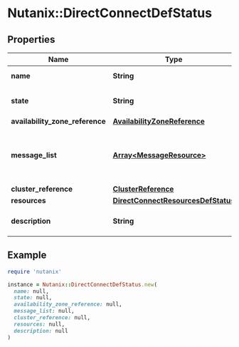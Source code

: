 # Nutanix::DirectConnectDefStatus

## Properties

| Name | Type | Description | Notes |
| ---- | ---- | ----------- | ----- |
| **name** | **String** | direct_connect Name. |  |
| **state** | **String** | The state of the direct_connect. | [optional] |
| **availability_zone_reference** | [**AvailabilityZoneReference**](AvailabilityZoneReference.md) |  | [optional] |
| **message_list** | [**Array&lt;MessageResource&gt;**](MessageResource.md) | Any error messages for the direct_connect, if in an error state. | [optional] |
| **cluster_reference** | [**ClusterReference**](ClusterReference.md) |  | [optional] |
| **resources** | [**DirectConnectResourcesDefStatus**](DirectConnectResourcesDefStatus.md) |  |  |
| **description** | **String** | A description for direct_connect. | [optional] |

## Example

```ruby
require 'nutanix'

instance = Nutanix::DirectConnectDefStatus.new(
  name: null,
  state: null,
  availability_zone_reference: null,
  message_list: null,
  cluster_reference: null,
  resources: null,
  description: null
)
```

